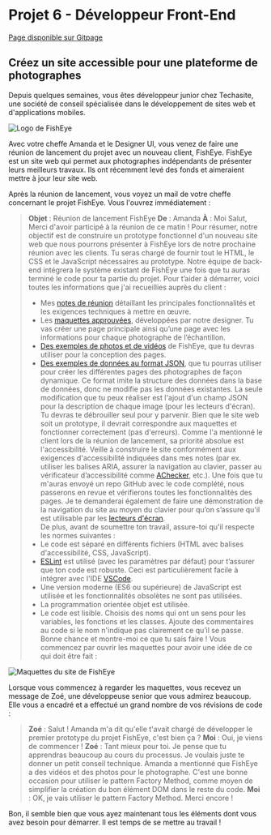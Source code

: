 # Projet 6 - Développeur Front-End
[Page disponible sur Gitpage](https://yanntouil.github.io/yanntouil_6_29092021/public/index.html)
## Créez un site accessible pour une plateforme de photographes
Depuis quelques semaines, vous êtes développeur junior chez Techasite, une société de conseil spécialisée dans le développement de sites web et d'applications mobiles.

![Logo de FishEye](https://user.oc-static.com/upload/2020/08/18/15977566540758_15975854296086_image1%20%281%29.png)

Avec votre cheffe Amanda et le Designer UI, vous venez de faire une réunion de lancement du projet avec un nouveau client, FishEye. FishEye est un site web qui permet aux photographes indépendants de présenter leurs meilleurs travaux. Ils ont récemment levé des fonds et aimeraient mettre à jour leur site web. 

Après la réunion de lancement, vous voyez un mail de votre cheffe concernant le projet FishEye. Vous l'ouvrez immédiatement :

> **Objet** : Réunion de lancement FishEye
> **De** : Amanda
> **À** : Moi
> Salut, 
> Merci d'avoir participé à la réunion de ce matin ! Pour résumer, notre objectif est de construire un prototype fonctionnel d'un nouveau site web que nous pourrons présenter à FishEye lors de notre prochaine réunion avec les clients. Tu seras chargé de fournir tout le HTML, le CSS et le JavaScript nécessaires au prototype. Notre équipe de back-end intégrera le système existant de FishEye une fois que tu auras terminé le code pour ta partie du projet.
> Pour t’aider à démarrer, voici toutes les informations que j'ai recueillies auprès du client :
> + Mes [notes de réunion](https://s3.eu-west-1.amazonaws.com/course.oc-static.com/projects/Front-End+V2/P5+Javascript+%26+Accessibility/Notes+de+r%C3%A9union.pdf) détaillant les principales fonctionnalités et les exigences techniques à mettre en œuvre.
> + Les [maquettes approuvées](https://www.figma.com/file/pt8xJxC1QffW4HX16QhGZJ/UI-Design-FishEye-EN-(Copy)?node-id=0%3A1), développées par notre designer. Tu vas créer une page principale ainsi qu’une page avec les informations pour chaque photographe de l’échantillon. 
> + [Des exemples de photos et de vidéos](https://s3-eu-west-1.amazonaws.com/course.oc-static.com/projects/Front-End+V2/P5+Javascript+%26+Accessibility/FishEye_Photos.zip) de FishEye, que tu devras utiliser pour la conception des pages. 
> + [Des exemples de données au format JSON](https://s3-eu-west-1.amazonaws.com/course.oc-static.com/projects/Front-End+V2/P5+Javascript+%26+Accessibility/FishEyeData.json), que tu pourras utiliser pour créer les différentes pages des photographes de façon dynamique. Ce format imite la structure des données dans la base de données, donc ne modifie pas les données existantes. La seule modification que tu peux réaliser est l'ajout d'un champ JSON pour la description de chaque image (pour les lecteurs d'écran). Tu devras te débrouiller seul pour y parvenir.
> Bien que le site web soit un prototype, il devrait correspondre aux maquettes et fonctionner correctement (pas d'erreurs). Comme l'a mentionné le client lors de la réunion de lancement, sa priorité absolue est l'accessibilité. Veille à construire le site conformément aux exigences d'accessibilité indiquées dans mes notes (par ex. utiliser les balises ARIA, assurer la navigation au clavier, passer au vérificateur d’accessibilité comme [AChecker](https://achecker.achecks.ca/checker/index.php), etc.).
> Une fois que tu m'auras envoyé un repo GitHub avec le code complété, nous passerons en revue et vérifierons toutes les fonctionnalités des pages. Je te demanderai également de faire une démonstration de la navigation du site au moyen du clavier pour qu’on s’assure qu'il est utilisable par les [lecteurs d'écran](https://developer.mozilla.org/en-US/docs/Learn/Tools_and_testing/Cross_browser_testing/Accessibility#Screenreaders).  
> De plus, avant de soumettre ton travail, assure-toi qu'il respecte les normes suivantes : 
> + Le code est séparé en différents fichiers (HTML avec balises d'accessibilité, CSS, JavaScript).
> + [ESLint](https://eslint.org/) est utilisé (avec les paramètres par défaut) pour t’assurer que ton code est robuste. Ceci est particulièrement facile à intégrer avec l'IDE [VSCode](https://code.visualstudio.com/).
> + Une version moderne (ES6 ou supérieure) de JavaScript est utilisée et les fonctionnalités obsolètes ne sont pas utilisées.
> + La programmation orientée objet est utilisée.
> + Le code est lisible. Choisis des noms qui ont un sens pour les variables, les fonctions et les classes. Ajoute des commentaires au code si le nom n'indique pas clairement ce qu’il se passe. 
> Bonne chance et montre-moi ce que tu sais faire !
Vous commencez par ouvrir les maquettes pour avoir une idée de ce qui doit être fait : 

![Maquettes du site de FishEye](https://user.oc-static.com/upload/2020/08/18/15977571210897_image2.png)

Lorsque vous commencez à regarder les maquettes, vous recevez un message de Zoé, une développeuse senior que vous admirez beaucoup. Elle vous a encadré et a effectué un grand nombre de vos révisions de code :

> **Zoé** : Salut ! Amanda m'a dit qu'elle t'avait chargé de développer le premier prototype du projet FishEye, c'est bien ça ?
> **Moi** : Oui, je viens de commencer !
> **Zoé** : Tant mieux pour toi. Je pense que tu apprendras beaucoup au cours du processus. Je voulais juste te donner un petit conseil technique. Amanda a mentionné que FishEye a des vidéos et des photos pour le photographe. C'est une bonne occasion pour utiliser le pattern Factory Method, comme moyen de simplifier la création du bon élément DOM dans le reste du code. 
> **Moi** : OK, je vais utiliser le pattern Factory Method. Merci encore !

Bon, il semble bien que vous ayez maintenant tous les éléments dont vous avez besoin pour démarrer.  Il est temps de se mettre au travail !





